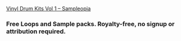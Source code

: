 [Vinyl Drum Kits Vol 1 – Sampleopia](https://www.sampletopia.org/2022/06/vinyl-drum-kits-vol-1-sample-pack.html)

### Free Loops and Sample packs. Royalty-free, no signup or attribution required.